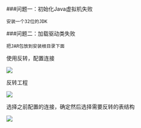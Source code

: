 ###问题一：初始化Java虚拟机失败
```
安装一个32位的JDK
```

###问题二：加载驱动类失败
```
把JAR包放到安装根目录下面
```

使用反转，配置连接

![](https://dn-serical.qbox.me/26.png)

反转工程

![](https://dn-serical.qbox.me/27.png)

选择之前配置的连接，确定然后选择需要反转的表结构

![](https://dn-serical.qbox.me/28.png)
